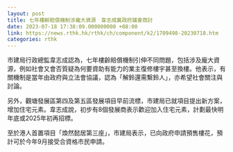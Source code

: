 ```yaml
---
layout: post
title: 七年樓齡賠償機制涉龐大資源　韋志成冀政府議會商討
date: 2023-07-18 17:38:09.000000000 +08:00
link: https://news.rthk.hk/rthk/ch/component/k2/1709498-20230718.htm
categories: rthk
---
```


市建局行政總監韋志成認為，七年樓齡賠償機制引伸不同問題，包括涉及龐大資源，例如社會又會否質疑為何要資助有能力的業主復修樓宇甚至換樓。他表示，有關機制是當年由政府與立法會協議，認為「解鈴還需繫鈴人」，亦希望社會關注與討論。

另外，觀塘發展區第四及第五區發展項目早前流標，市建局已就項目提出新方案，增加住宅元素。韋志成說，初步有8個發展商表示歡迎加入住宅元素，計劃最快明年底或2025年初再招標。

至於港人首置項目「煥然懿居第三座」，市建局表示，已向政府申請預售樓花，預計可於今年9月接受合資格市民申請。
